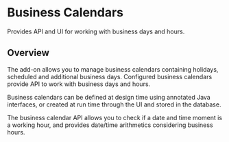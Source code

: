 # Business Calendars

Provides API and UI for working with business days and hours.

## Overview

The add-on allows you to manage business calendars containing holidays, scheduled and additional business days. Configured business calendars provide API to work with business days and hours.

Business calendars can be defined at design time using annotated Java interfaces, or created at run time through the UI and stored in the database.

The business calendar API allows you to check if a date and time moment is a working hour, and provides date/time arithmetics considering business hours.

